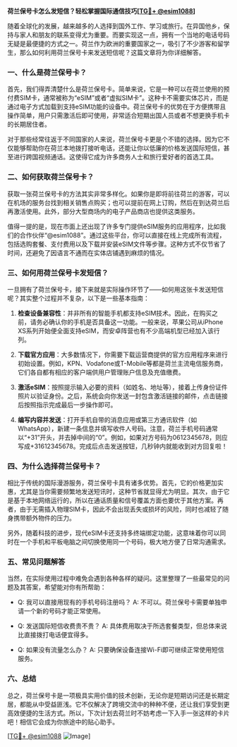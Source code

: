 **荷兰保号卡怎么发短信？轻松掌握国际通信技巧[[TG💪+ @esim1088](https://t.me/s/esim1088)]**

随着全球化的发展，越来越多的人选择到国外工作、学习或旅行。在异国他乡，保持与家人和朋友的联系变得尤为重要。而要实现这一点，拥有一个当地的电话号码无疑是最便捷的方式之一。荷兰作为欧洲的重要国家之一，吸引了不少游客和留学生，那么如何利用荷兰保号卡来发送短信呢？这篇文章将为你详细解答。

### 一、什么是荷兰保号卡？

首先，我们得弄清楚什么是荷兰保号卡。简单来说，它是一种可以在荷兰使用的预付费SIM卡，通常被称为“eSIM”或者“虚拟SIM卡”。这种卡不需要实体芯片，而是通过电子方式加载到支持eSIM功能的设备中。荷兰保号卡的优势在于方便携带且操作简单，用户只需激活后即可使用，非常适合短期出国人员或者不想更换手机卡的长期居住者。

对于那些经常往返于不同国家的人来说，荷兰保号卡更是个不错的选择。因为它不仅能够帮助你在荷兰本地拨打接听电话，还能让你以低廉的价格发送国际短信，甚至进行跨国视频通话。这使得它成为许多商务人士和旅行爱好者的首选工具。

### 二、如何获取荷兰保号卡？

获取一张荷兰保号卡的方法其实非常多样化。如果你是即将前往荷兰的游客，可以在机场的服务台找到相关销售点购买；也可以提前在网上订购，然后在到达荷兰后再激活使用。此外，部分大型商场内的电子产品商店也提供这类服务。

值得一提的是，现在市面上还出现了许多专门提供eSIM服务的应用程序，比如我们的合作伙伴“@esim1088”。通过这些平台，你可以直接在线上完成所有流程，包括选购套餐、支付费用以及下载并安装eSIM文件等步骤。这种方式不仅节省了时间，还避免了因语言不通而在实体店铺遇到麻烦的情况。

### 三、如何用荷兰保号卡发短信？

一旦拥有了荷兰保号卡，接下来就是实际操作环节了——如何用这张卡发送短信呢？其实整个过程并不复杂，以下是一些基本指南：

1. **检查设备兼容性**：并非所有的智能手机都支持eSIM技术。因此，在购买之前，请务必确认你的手机是否具备这一功能。一般来说，苹果公司从iPhone XS系列开始便全面支持eSIM，而安卓阵营也有不少高端机型已经加入该行列。

2. **下载官方应用**：大多数情况下，你需要下载运营商提供的官方应用程序来进行初始设置。例如，KPN、Vodafone或T-Mobile等都是荷兰主流电信服务商，它们各自都有相应的客户端供用户管理账户信息及充值缴费。

3. **激活eSIM**：按照提示输入必要的资料（如姓名、地址等），接着上传身份证件照片以验证身份。之后，系统会向你发送一封包含激活链接的邮件，点击链接后按照指示完成最后一步操作即可。

4. **编写内容并发送**：打开手机自带的消息应用或第三方通讯软件（如WhatsApp），新建一条信息并填写收件人号码。注意，荷兰手机号码通常以“+31”开头，并去掉中间的“0”。例如，如果对方号码为0612345678，则应写成+31612345678。完成后点击发送按钮，几秒钟内就能收到对方回复啦！

### 四、为什么选择荷兰保号卡？

相比于传统的国际漫游服务，荷兰保号卡具有诸多优势。首先，它的价格更加实惠，尤其是当你需要频繁地发送短讯时，这种节省就显得尤为明显。其次，由于它是基于本地网络运行的，所以在通话质量和信号覆盖方面也要优于其他方案。再者，由于无需插入物理SIM卡，因此不会出现丢失或损坏的风险，同时也减轻了随身携带额外物件的压力。

另外，随着科技的进步，现代eSIM卡还支持多终端绑定功能，这意味着你可以同时在一个手机和平板电脑之间切换使用同一个号码，极大地方便了日常沟通需求。

### 五、常见问题解答

当然，在实际使用过程中难免会遇到各种各样的疑问。这里整理了一些最常见的问题及其答案，希望能对你有所帮助：

- Q: 我可以直接用现有的手机号码注册吗？
   A: 不可以。荷兰保号卡需要单独申请一个新的号码才能正常使用。
   
- Q: 发送国际短信收费贵不贵？
   A: 具体费用取决于所选套餐类型，但总体来说比直接拨打电话便宜得多。
   
- Q: 如果没有流量怎么办？
   A: 只要确保设备连接Wi-Fi即可继续正常使用短信服务。

### 六、总结

总之，荷兰保号卡是一项极具实用价值的技术创新，无论你是短期访问还是长期定居，都能从中受益匪浅。它不仅解决了跨境交流中的种种不便，还让我们享受到更高效便捷的生活方式。所以，下次计划去荷兰时不妨考虑一下入手一张这样的卡片吧！相信它会成为你旅途中的贴心助手。

[[TG💪+ @esim1088](https://t.me/s/esim1088) ![Image](https://i.postimg.cc/4NQfJmqS/Snipaste-2025-05-13-00-14-12.png)]